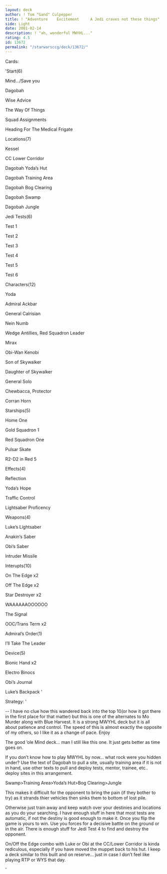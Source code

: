 ```yaml
---
layout: deck
author: ! Tom "Gand" Culpepper
title: ! "Adventure    Excitement     A Jedi craves not these things"
side: Light
date: 2001-02-14
description: ! "ah, wonderful MWYHL..."
rating: 4.5
id: 13672
permalink: "/starwarsccg/deck/13672/"
---
```

Cards: 

'Start(6)

Mind.../Save you

Dagobah

Wise Advice

The Way Of Things

Squad Assignments

Heading For The Medical Frigate


Locations(7)

Kessel

CC Lower Corridor

Dagobah Yoda’s Hut

Dagobah Training Area

Dagobah Bog Clearing

Dagobah Swamp

Dagobah Jungle


Jedi Tests(6)

Test 1

Test 2

Test 3

Test 4

Test 5

Test 6


Characters(12)

Yoda

Admiral Ackbar

General Calrisian

Nein Numb

Wedge Antillies, Red Squadron Leader

Mirax

Obi-Wan Kenobi

Son of Skywalker

Daughter of Skywalker

General Solo

Chewbacca, Protector

Corran Horn


Starships(5)

Home One

Gold Squadron 1

Red Squadron One

Pulsar Skate

R2-D2 in Red 5


Effects(4)

Reflection

Yoda’s Hope

Traffic Control

Lightsaber Proficency


Weapons(4)

Luke’s Lightsaber

Anakin’s Saber

Obi’s Saber

Intruder Missile


Interupts(10)

On The Edge x2

Off The Edge x2

Star Destroyer x2

WAAAAAAOOOOOO 

The Signal 

OOC/Trans Term x2


Admiral’s Order(1)

I’ll Take The Leader


Device(5)

Bionic Hand x2

Electro Binocs

Obi’s Journal

Luke’s Backpack '

Strategy: '

-- I have no clue how this wandered back into the top 10(or how it got there in the first place for that matter) but this is one of the alternates to Mo Murder along with Blue Harvest.  It is a strong MWYHL deck but it is all about patience and control.  The speed of this is almost exactly the opposite of my others, so I like it as a change of pace.  Enjoy


The good ’ole Mind deck...  man I still like this one.  It just gets better as time goes on.


If you don’t know how to play MWYHL by now... what rock were you hidden under?  Use the text of Dagobah to pull a site, usually training area if it is not in hand, use other texts to pull and deploy tests, mentor, trainee, etc.. deploy sites in this arrangement.


Swamp>Training Area>Yoda’s Hut>Bog Clearing>Jungle


This makes it difficult for the opponent to bring the pain (if they bother to try) as it strands thier vehicles then sinks them to bottom of lost pile. 


Otherwise just train away and keep watch over your destinies and locations as you do your searching.  I have enough stuff in here that most tests are automatic, if not the destiny is good enough to make it.  Once you flip the game is yours to win.  Use you forces for a decisive battle on the ground or in the air.  There is enough stuff for Jedi Test 4 to find and destroy the opponent.


On/Off the Edge combo with Luke or Obi at the CC/Lower Corridor is kinda rediculous, especially if you have moved the muppet back to his hut.  I keep a deck similar to this built and on reserve...  just in case I don’t feel like playing RTP or WYS that day.

'
